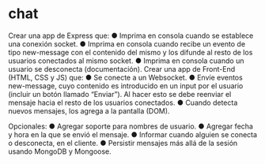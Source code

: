 # chat

Crear una app de Express que:
● Imprima en consola cuando se establece una conexión socket.
● Imprima en consola cuando recibe un evento de tipo new-message con el contenido
del mismo y los difunde al resto de los usuarios conectados al mismo socket.
● Imprima en consola cuando un usuario se desconecta (documentación).
Crear una app de Front-End (HTML, CSS y JS) que:
● Se conecte a un Websocket.
● Envíe eventos new-message, cuyo contenido es introducido en un input por el
usuario (incluir un botón llamado “Enviar”). Al hacer esto se debe reenviar el mensaje
hacia el resto de los usuarios conectados.
● Cuando detecta nuevos mensajes, los agrega a la pantalla (DOM).

Opcionales:
● Agregar soporte para nombres de usuario.
● Agregar fecha y hora en la que se envió el mensaje.
● Informar cuando alguien se conecta o desconecta, en el cliente.
● Persistir mensajes más allá de la sesión usando MongoDB y Mongoose.
